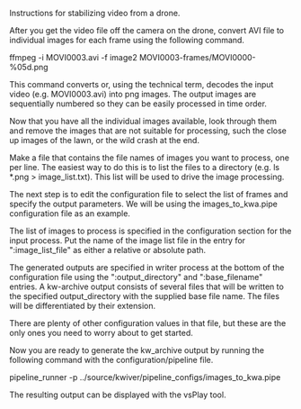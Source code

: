 Instructions for stabilizing video from a drone.

After you get the video file off the camera on the drone, convert AVI
file to individual images for each frame using the following command.

ffmpeg -i MOVI0003.avi -f image2 MOVI0003-frames/MOVI0000-%05d.png

This command converts or, using the technical term, decodes the input
video (e.g. MOVI0003.avi) into png images. The output images are
sequentially numbered so they can be easily processed in time order.

Now that you have all the individual images available, look through
them and remove the images that are not suitable for processing, such
the close up images of the lawn, or the wild crash at the end.

Make a file that contains the file names of images you want to
process, one per line. The easiest way to do this is to list the files
to a directory (e.g. ls *.png > image_list.txt). This list will be used
to drive the image processing.

The next step is to edit the configuration file to select the list of
frames and specify the output parameters. We will be using the
images_to_kwa.pipe configuration file as an example.

The list of images to process is specified in the configuration
section for the input process. Put the name of the image list file in
the entry for ":image_list_file" as either a relative or absolute
path.

The generated outputs are specified in writer process at the bottom of
the configuration file using the ":output_directory" and
":base_filename" entries.  A kw-archive output consists of several
files that will be written to the specified output_directory with the
supplied base file name. The files will be differentiated by their
extension.

There are plenty of other configuration values in that file, but these
are the only ones you need to worry about to get started.

Now you are ready to generate the kw_archive output by running the
following command with the configuration/pipeline file.

pipeline_runner -p ../source/kwiver/pipeline_configs/images_to_kwa.pipe

The resulting output can be displayed with the vsPlay tool.

